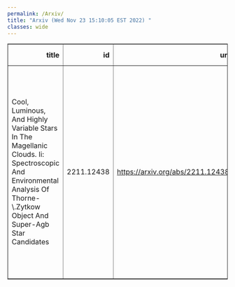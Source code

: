 ```yaml
---
permalink: /Arxiv/
title: "Arxiv (Wed Nov 23 15:10:05 EST 2022) "
classes: wide
---
```

<table border="1" class="dataframe">
  <thead>
    <tr style="text-align: right;">
      <th>title</th>
      <th>id</th>
      <th>url</th>
      <th>authors</th>
      <th>Local Authors</th>
    </tr>
  </thead>
  <tbody>
    <tr>
      <td>Cool, Luminous, And Highly Variable Stars In The Magellanic Clouds. Ii:   Spectroscopic And Environmental Analysis Of Thorne-\.Zytkow Object And   Super-Agb Star Candidates</td>
      <td>2211.12438</td>
      <td><a href="https://arxiv.org/abs/2211.12438" target="_blank">https://arxiv.org/abs/2211.12438</a></td>
      <td>Anna J. G. O'Grady, Maria R. Drout, B. M. Gaensler, C. S. Kochanek, Kathryn F. Neugent, Carolyn L. Doherty, Joshua S. Speagle, B. J. Shappee, Michael Rauch, Ylva Götberg, Bethany Ludwig, Todd A. Thompson</td>
      <td>Christopher Kochanek, Todd A. Thompson, Todd Thompson</td>
    </tr>
  </tbody>
</table>